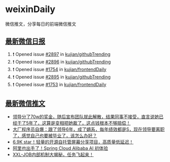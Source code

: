 # weixinDaily
微信推文，分享每日的前端微信推文

## [最新微信日报](https://github.com/kujian/weixinDaily/issues)

<!--START_SECTION:activity-->
1. ❗ Opened issue [#2897](https://github.com/kujian/githubTrending/issues/2897) in [kujian/githubTrending](https://github.com/kujian/githubTrending)
2. ❗ Opened issue [#2896](https://github.com/kujian/githubTrending/issues/2896) in [kujian/githubTrending](https://github.com/kujian/githubTrending)
3. ❗ Opened issue [#1754](https://github.com/kujian/frontendDaily/issues/1754) in [kujian/frontendDaily](https://github.com/kujian/frontendDaily)
4. ❗ Opened issue [#2895](https://github.com/kujian/githubTrending/issues/2895) in [kujian/githubTrending](https://github.com/kujian/githubTrending)
5. ❗ Opened issue [#1753](https://github.com/kujian/frontendDaily/issues/1753) in [kujian/frontendDaily](https://github.com/kujian/frontendDaily)
<!--END_SECTION:activity-->


## [最新微信推文](https://weixin.qdkfweb.cn/)

<!-- BLOG-POST-LIST:START -->
- [领导分了70w的奖金，随后宣布团队就此解散，结果同事不接受，直言说她已经干了5年了，这算是变相把她裁了，这点钱根本不够赔偿！](https://weixin.qdkfweb.cn/50178.html)
- [大厂程序员自爆：跟了领导6年，成了嫡系，每年绩效都是S，现在领导要离职了，感觉自己也要被毕业了，该怎么办好？](https://weixin.qdkfweb.cn/50179.html)
- [6.9K star！轻量的开源自托管屏幕分享项目，高质量低延迟！](https://weixin.qdkfweb.cn/50207.html)
- [阿里也出手了！Spring Cloud Alibaba AI 初体验](https://weixin.qdkfweb.cn/50198.html)
- [XXL-JOB内部机制大揭秘，任务飞起来！](https://weixin.qdkfweb.cn/50199.html)
<!-- BLOG-POST-LIST:END -->